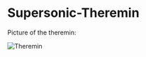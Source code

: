 # Supersonic-Theremin

Picture of the theremin:

![Theremin](https://github.com/Niklad/Supersonic-Theremin/blob/main/Images%20and%20videos/Picture_of_the_theremin.jpg?raw=true)
